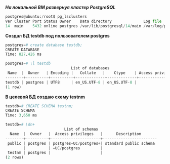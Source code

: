 ***На локальной ВМ развернул кластер PostgreSQL***
```python
postgres@ubuntu:/root$ pg_lsclusters 
Ver Cluster Port Status Owner    Data directory              Log file
14  main    5432 online postgres /var/lib/postgresql/14/main /var/log/postgresql/postgresql-14-main.log

```
 **Создал БД testdb под пользователем postgres**
 ```python
postgres=# create database testdb;
CREATE DATABASE
Time: 827,426 ms

postgres=# \l testdb 
                              List of databases
  Name  |  Owner   | Encoding |   Collate   |    Ctype    | Access privileges 
--------+----------+----------+-------------+-------------+-------------------
 testdb | postgres | UTF8     | en_US.UTF-8 | en_US.UTF-8 | 
(1 row)

```
**В целевой БД создаю схему testnm**

```python
testdb=# CREATE SCHEMA testnm;
CREATE SCHEMA
Time: 3,650 ms

testdb=# \dn+
                          List of schemas
  Name  |  Owner   |  Access privileges   |      Description       
--------+----------+----------------------+------------------------
 public | postgres | postgres=UC/postgres+| standard public schema
        |          | =UC/postgres         | 
 testnm | postgres |                      | 
(2 rows)

```

